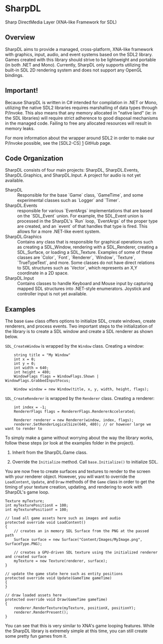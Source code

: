SharpDL
=======

Sharp DirectMedia Layer (XNA-like Framework for SDL)

Overview
--------

SharpDL aims to provide a managed, cross-platform, XNA-like framework with graphics, input, audio, and event systems based on the SDL2 library. Games created with this library should strive to be lightweight and portable (in both .NET and Mono). Currently, SharpDL only supports utilizing the built-in SDL 2D rendering system and does not support any OpenGL bindings.

Important!
----------

Because SharpDL is written in C# intended for compilation in .NET or Mono, utilizing the native SDL2 libraries requires marshalling of data types through P/Invoke. This also means that any memory allocated in "native land" (ie: in the SDL libraries) will require strict adherence to good disposal mechanisms in the managed code. Failing to free any allocated resources will result in memory leaks.

For more information about the wrapper around SDL2 in order to make our P/Invoke possible, see the [SDL2-CS] [1] GitHub page.

  [1]: https://github.com/flibitijibibo/SDL2-CS        "SDL2-CS"

Code Organization
-----------------

SharpDL consists of four main projects: SharpDL, SharpDL.Events, SharpDL.Graphics, and SharpDL.Input. A project for audio is not yet available.

<dl>
    <dt>SharpDL</dt>
    <dd>Responsible for the base `Game` class, `GameTime`, and some experimental classes such as `Logger` and `Timer`.</dd>
    <dt>SharpDL.Events</dt>
    <dd>responsible for various `EventArgs` implementations that are based on the `SDL_Event` union. For example, the SDL_Event union is processed in the SharpDL's `Run` loop, `EventArgs` of the proper type are created, and an `event` of that handles that type is fired. This allows for a more .NET-like event system.</dd>
    <dt>SharpDL.Graphics</dt>
    <dd>Contains any class that is responsible for graphical operations such as creating a SDL_Window, rendering with a SDL_Renderer, creating a SDL_Surface, or loading a SDL_Texture. Examples of some of these classes are `Color`, `Font`, `Renderer`, `Window`, `Texture`, `TrueTypeText`, and more. Some classes do not have direct relations to SDL structures such as `Vector`, which represents an X,Y coordinate in a 2D space.</dd>
    <dt>SharpDL.Input</dt>
    <dd>Contains classes to handle Keyboard and Mouse input by capturing mapped SDL structures into .NET-style enumerators. Joystick and controller input is not yet available.</dd>
</dl>

Examples
--------

The base `Game` class offers options to initialize SDL, create windows, create renderers, and process events. Two important steps to the initialization of the library is to create a SDL window and create a SDL renderer as shown below.

`SDL_CreateWindow` is wrapped by the `Window` class. Creating a window:
  
        string title = "My Window"
        int x = 0;
        int y = 0;
        int width = 640;
        int height = 480;
        WindowFlags flags = WindowFlags.Shown | WindowFlags.GrabbedInputFocus;
    
        Window window = new Window(title, x, y, width, height, flags);

`SDL_CreateRenderer` is wrapped by the `Renderer` class. Creating a renderer:
    
        int index = -1;
        RendererFlags flags = RendererFlags.RendererAccelerated;
    
        Renderer renderer = new Renderer(window, index, flags);
        renderer.SetRenderLogicalSize(640, 480); // or however large we want to render to

To simply make a game without worrying about the way the library works, follow these steps (or look at the examples folder in the project).

1. Inherit from the SharpDL.Game class.

2. Override the `Initialize` method. Call `base.Initialize()` to initialize SDL.

You are now free to create surfaces and textures to render to the screen with your renderer object. However, you will want to override the `LoadContent`, `Update`, and `Draw` methods of the `Game` class in order to get the timing of your texture creation, updating, and rendering to work with SharpDL's game loop.

    Texture myTexture;
    int myTexturePositionX = 100;
    int myTexturePositionY = 100;
    
    // load all game assets here such as images and audio
    protected override void LoadContent()
    {
        // creates an in memory SDL Surface from the PNG at the passed path
        Surface surface = new Surface("Content/Images/MyImage.png", SurfaceType.PNG);
        
        // creates a GPU-driven SDL texture using the initialized renderer and created surface
        myTexture = new Texture(renderer, surface);
    }
    
    // update the game state here such as entity positions
    protected override void Update(GameTime gameTime)
    {
    }
    
    // draw loaded assets here
    protected override void Draw(GameTime gameTime)
    {
        renderer.RenderTexture(myTexture, positionX, positionY);
        renderer.RenderPresent();
    }

    
You can see that this is very similar to XNA's game looping features. While the SharpDL library is extremely simple at this time, you can still create some pretty fun games from it.

